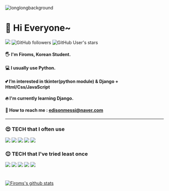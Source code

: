 ![longlongbackground](https://user-images.githubusercontent.com/63716450/126274340-eb4f6475-4099-4904-8993-118c25fa55b8.png)

# 🎈 Hi Everyone~
<a><img src="https://hits.seeyoufarm.com/api/count/incr/badge.svg?url=https%3A%2F%2Fgithub.com%2Ffiroms&count_bg=%2394DDDE&title_bg=%23294A4D&icon=github.svg&icon_color=%23E7E7E7&title=hits&edge_flat=false"/></a>
<a><img alt="GitHub followers" src="https://img.shields.io/github/followers/firoms?style=social"></a>
<a><img alt="GitHub User's stars" src="https://img.shields.io/github/stars/firoms?style=social"></a>

#### 🖐 I'm Firoms, Korean Student.
#### 💻 I usually use Python.
#### 💕 I’m interested in tkinter(python module) & Django + Html/Css/JavaScript
#### 🔥 I'm currently learning Django.
#### 📧 How to reach me : edisonmessi@naver.com
<hr>

### 😍 TECH that I often use
<a><img src="https://img.shields.io/badge/Python-3766AB?style=flat-square&logo=Python&logoColor=white"/></a>
<a><img src="https://img.shields.io/badge/Django-092E20?style=flat-square&logo=Django&logoColor=white"/></a>
<a><img src="https://img.shields.io/badge/Html5-E34F26?style=flat-square&logo=Html5&logoColor=white"/></a>
<a><img src="https://img.shields.io/badge/CSS3-3766AB?style=flat-square&logo=CSS3&logoColor=white"/></a>
<a><img src="https://img.shields.io/badge/SQLite-003B57?style=flat-square&logo=SQLite&logoColor=white"/></a>
<br>

### 😊 TECH that I've tried least once
<a><img src="https://img.shields.io/badge/C-A8B9CC?style=flat-square&logo=C&logoColor=white"/></a>
<a><img src="https://img.shields.io/badge/JavaScript-F7DF1E?style=flat-square&logo=JavaScript&logoColor=white"/></a>
<a><img src="https://img.shields.io/badge/Amazon AWS-232F3E?style=flat-square&logo=Amazon AWS&logoColor=white"/></a>
<a><img src="https://img.shields.io/badge/Java-007396?style=flat-square&logo=Java&logoColor=white"/></a>
<a><img src="https://img.shields.io/badge/Processing-006699?style=flat-square&logo=Processing Foundation&logoColor=white"/></a>
<br><br>

### 
[![Firoms's github stats](https://github-readme-stats.vercel.app/api?username=Firoms)](https://github.com/firoms/github-readme-stats)

<!---
Firoms/Firoms is a ✨ special ✨ repository because its `README.md` (this file) appears on your GitHub profile.
You can click the Preview link to take a look at your changes.
--->
